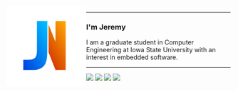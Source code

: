 <img src="Logo.svg" alt="Logo" title="Logo" align="left" width="180" height="180" />

---

### I'm Jeremy

I am a graduate student in Computer Engineering at Iowa State University with an interest in embedded software. 

---

![](https://raw.githubusercontent.com/jeremynoesen/github-stats/master/generated/overview.svg#gh-dark-mode-only) ![](https://raw.githubusercontent.com/jeremynoesen/github-stats/master/generated/languages.svg#gh-dark-mode-only)
![](https://raw.githubusercontent.com/jeremynoesen/github-stats/master/generated/overview.svg#gh-light-mode-only) ![](https://raw.githubusercontent.com/jeremynoesen/github-stats/master/generated/languages.svg#gh-light-mode-only)
